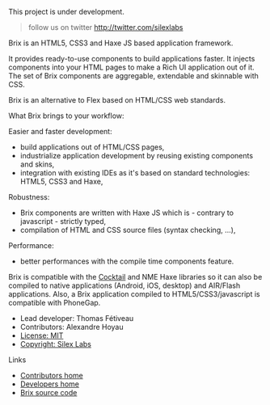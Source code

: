 This project is under development. 
> follow us on twitter http://twitter.com/silexlabs

Brix is an HTML5, CSS3 and Haxe JS based application framework.

It provides ready-to-use components to build applications faster.
It injects components into your HTML pages to make a Rich UI application out of it.
The set of Brix components are aggregable, extendable and skinnable with CSS.

Brix is an alternative to Flex based on HTML/CSS web standards.

What Brix brings to your workflow:

Easier and faster development:
- build applications out of HTML/CSS pages,
- industrialize application development by reusing existing components and skins,
- integration with existing IDEs as it's based on standard technologies: HTML5, CSS3 and Haxe,

Robustness:
- Brix components are written with Haxe JS which is - contrary to javascript - strictly typed,
- compilation of HTML and CSS source files (syntax checking, ...),

Performance:
- better performances with the compile time components feature.

Brix is compatible with the <a href="http://www.silexlabs.org/groups/labs/cocktail/">Cocktail</a> and NME Haxe libraries so it can also be compiled to native applications (Android, iOS, desktop) and AIR/Flash applications. Also, a Brix application compiled to HTML5/CSS3/javascript is compatible with PhoneGap.

<ul>
<li>Lead developer: Thomas Fétiveau</li>
<li>Contributors: Alexandre Hoyau</li>
<li><a href="http://www.silexlabs.org/labs/brix-licensing/">License: MIT</a></li>
<li><a href="http://www.silexlabs.org">Copyright: Silex Labs</a></li>
</ul>

Links

<ul>
<li><a href="http://www.silexlabs.org/groups/labs/slplayer-project/slplayer-developers/home/">Contributors home</a></li>
<li><a href="http://www.silexlabs.org/groups/labs/slplayer-project/slplayer/home/">Developers home</a></li>
<li><a href="https://github.com/silexlabs/Brix">Brix source code</a></li>
</ul>